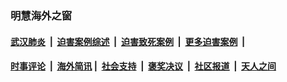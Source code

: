 
### 明慧海外之窗

####  [武汉肺炎](indexes/365.md?t=01040700) &nbsp;|&nbsp;  [迫害案例综述](indexes/328.md?t=01040700) &nbsp;|&nbsp; [迫害致死案例](indexes/277.md?t=01040700)  &nbsp;|&nbsp; [更多迫害案例](indexes/81.md?t=01040700)  &nbsp;|&nbsp; 
####  [时事评论](indexes/251.md?t=01040700) &nbsp;|&nbsp; [海外简讯](indexes/245.md?t=01040700)&nbsp;|&nbsp;  [社会支持](indexes/140.md?t=01040700) &nbsp;|&nbsp; [褒奖决议](indexes/282.md?t=01040700) &nbsp;|&nbsp; [社区报道](indexes/91.md?t=01040700)  &nbsp;|&nbsp; [天人之间](indexes/78.md?t=01040700) 

